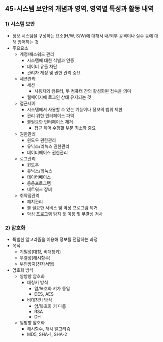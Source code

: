 ## 45-시스템 보안의 개념과 영역, 영역별 특성과 활동 내역
### 1) 시스템 보안
- 정보 시스템을 구성하는 요소(H/W, S/W)에 대해서 내/외부 공격이나 실수 등에 대해 방어하는 것
- 주요요소
    - 계정/패스워드 관리
        - 시스템에 대한 식별과 인증
        - 데이터 유출 차단
        - 관리자 계정 및 권한 관리 중요
    - 세션관리
        - 세션
            - 사용자와 컴퓨터, 두 컴퓨터 간의 활성화된 접속을 의미
        - 웹페이지에 로그인 상태 유지되는 것
    - 접근제어
        - 시스템에서 사용할 수 있는 기능이나 정보의 범위 제한
        - 관리 위한 인터페이스 파악
        - 불필요한 인터페이스 제거
            - 접근 제어 수행할 부분 최소화 중요
    - 권한관리
        - 윈도우 권한관리
        - 유닉스/리눅스 권한관리
        - 데이터베이스 권한관리
    - 로그관리
        - 윈도우
        - 유닉스/리눅스
        - 데이터베이스
        - 응용프로그램
        - 네트워크 장비
    - 취약점관리
        - 패치관리
        - 불 필요한 서비스 및 악성 프로그램 제거
        - 악성 프로그램 탐지 툴 이용 및 무결성 검사
### 2) 암호화
- 특별한 알고리즘을 이용해 정보를 전달하는 과정
- 목적
    - 기밀성(대칭, 비대칭키)
    - 무결성(해시함수)
    - 부인방지(전자서명)
- 암호화 방식
    - 쌍방향 암호화
        - 대칭키 방식
            - 암/복호화 키가 동일
            - DES, AES
        - 비대칭키 방식
            - 암/복호화 키 다름
            - RSA
            - DH
    - 일방향 암호화
        - 해시함수, 해시 알고리즘
        - MD5, SHA-1, SHA-2
